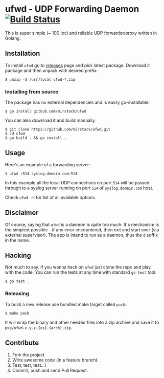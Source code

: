 # ufwd - UDP Forwarding Daemon [![Build Status](https://travis-ci.org/mirstack/ufwd.png?branch=master)](https://travis-ci.org/mirstack/ufwd)

This is super simple (~ 100 loc) and reliable UDP forwarder/proxy written in Golang.

## Installation

To install `ufwd` go to [releases][releases] page and pick latest package. Download
it package and then unpack with desired prefix:

    $ unzip -d /usr/local ufwd-*.zip

[releases]: https://github.com/mirstack/ufwd/releases

### Installing from source

The package has no external dependencies and is easily go-installable:

    $ go install gitbub.com/mirstack/ufwd

You can also download it and build manually.

    $ git clone https://github.com/mirstack/ufwd.git
    $ cd ufwd
    $ go build . && go install .

## Usage

Here's an example of a forwarding server:

    $ ufwd :514 syslog.domain.com:514

In this example all the local UDP connections on port `514` will be passed through to
a syslog server running on port `514` of `syslog.domain.com` host.

Check `ufwd -h` for list of all available options.

## Disclaimer

Of course, saying that `ufwd` is a daemon is quite too much. It's mechanism is the simplest
possible - if any error encountered, then exit and start over (via external supervisor).
The app is intend to run as a daemon, thus the `d` suffix in the name.

## Hacking

Not much to say. If you wanna hack on `ufwd` just clone the repo and play with the
code. You can run the tests at any time with standard `go test` tool:

    $ go test .

### Releasing

To build a new release use bundled make target called `pack`:

    $ make pack

It will wrap the binary and other needed files into a zip archive and save
it to `pkg/ufwd-x.y.z-{os}-{arch}.zip`.

## Contribute

1. Fork the project.
2. Write awesome code (in a feature branch).
3. Test, test, test...!
4. Commit, push and send Pull Request.
